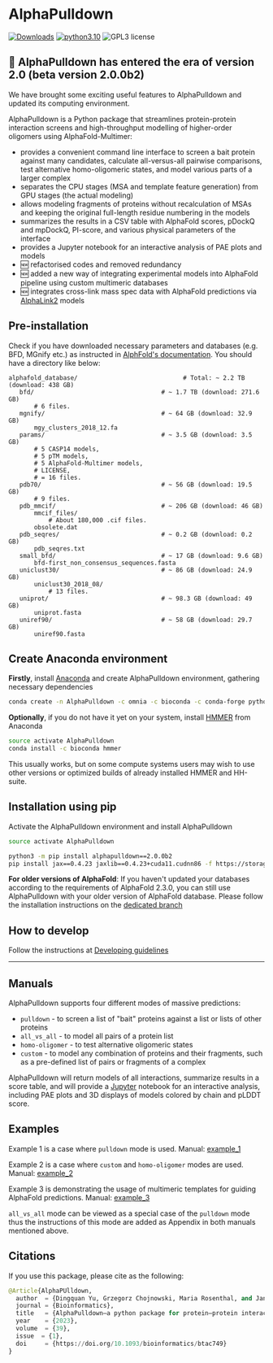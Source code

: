 # AlphaPulldown
[![Downloads](https://static.pepy.tech/badge/alphapulldown)](https://pepy.tech/project/alphapulldown)  [![python3.10](https://img.shields.io/badge/python-3.10-blue.svg)](https://www.python.org/downloads/release/python-3100/) ![GPL3 license](https://img.shields.io/badge/license-GPLv3-green)

## 🥳 AlphaPulldown has entered the era of version 2.0 (beta version 2.0.0b2)
We have brought some exciting useful features to AlphaPulldown and updated its computing environment. 


AlphaPulldown is a Python package that streamlines protein-protein interaction screens and high-throughput modelling of higher-order oligomers using AlphaFold-Multimer:
* provides a convenient command line interface to screen a bait protein against many candidates, calculate all-versus-all pairwise comparisons, test alternative homo-oligomeric states, and model various parts of a larger complex
* separates the CPU stages (MSA and template feature generation) from GPU stages (the actual modeling)
* allows modeling fragments of proteins without recalculation of MSAs and keeping the original full-length residue numbering in the models
* summarizes the results in a CSV table with AlphaFold scores, pDockQ and mpDockQ, PI-score, and various physical parameters of the interface
* provides a Jupyter notebook for an interactive analysis of PAE plots and models
* 🆕 refactorised codes and removed redundancy
* 🆕 added a new way of integrating experimental models into AlphaFold pipeline using custom multimeric databases
* 🆕 integrates cross-link mass spec data with AlphaFold predictions via [AlphaLink2](https://github.com/Rappsilber-Laboratory/AlphaLink2/tree/main) models

## Pre-installation
Check if you have downloaded necessary parameters and databases (e.g. BFD, MGnify etc.) as instructed in [AlphFold's documentation](https://github.com/deepmind/alphafold). You should have a directory like below:
 ```
 alphafold_database/                             # Total: ~ 2.2 TB (download: 438 GB)
    bfd/                                   # ~ 1.7 TB (download: 271.6 GB)
        # 6 files.
    mgnify/                                # ~ 64 GB (download: 32.9 GB)
        mgy_clusters_2018_12.fa
    params/                                # ~ 3.5 GB (download: 3.5 GB)
        # 5 CASP14 models,
        # 5 pTM models,
        # 5 AlphaFold-Multimer models,
        # LICENSE,
        # = 16 files.
    pdb70/                                 # ~ 56 GB (download: 19.5 GB)
        # 9 files.
    pdb_mmcif/                             # ~ 206 GB (download: 46 GB)
        mmcif_files/
            # About 180,000 .cif files.
        obsolete.dat
    pdb_seqres/                            # ~ 0.2 GB (download: 0.2 GB)
        pdb_seqres.txt
    small_bfd/                             # ~ 17 GB (download: 9.6 GB)
        bfd-first_non_consensus_sequences.fasta
    uniclust30/                            # ~ 86 GB (download: 24.9 GB)
        uniclust30_2018_08/
            # 13 files.
    uniprot/                               # ~ 98.3 GB (download: 49 GB)
        uniprot.fasta
    uniref90/                              # ~ 58 GB (download: 29.7 GB)
        uniref90.fasta
 ```
## Create Anaconda environment

**Firstly**, install [Anaconda](https://www.anaconda.com/) and create AlphaPulldown environment, gathering necessary dependencies 
```bash
conda create -n AlphaPulldown -c omnia -c bioconda -c conda-forge python==3.10 openmm==8.0 pdbfixer==1.9 kalign2 cctbx-base pytest importlib_metadata hhsuite
```

**Optionally**, if you do not have it yet on your system, install [HMMER](http://hmmer.org/documentation.html) from Anaconda
```bash
source activate AlphaPulldown
conda install -c bioconda hmmer
```
This usually works, but on some compute systems users may wish to use other versions or optimized builds of already installed HMMER and HH-suite.

## Installation using pip

Activate the AlphaPulldown environment and install AlphaPulldown
```bash
source activate AlphaPulldown

python3 -m pip install alphapulldown==2.0.0b2
pip install jax==0.4.23 jaxlib==0.4.23+cuda11.cudnn86 -f https://storage.googleapis.com/jax-releases/jax_cuda_releases.html
```

**For older versions of AlphaFold**: 
If you haven't updated your databases according to the requirements of AlphaFold 2.3.0, you can still use AlphaPulldown with your older version of AlphaFold database. Please follow the installation instructions on the [dedicated branch](https://github.com/KosinskiLab/AlphaPulldown/tree/AlphaFold-2.2.0)

## How to develop
Follow the instructions at [Developing guidelines](./manuals/Developing.md)

------

## Manuals
AlphaPulldown supports four different modes of massive predictions: 

* ```pulldown``` - to screen a list of "bait" proteins against a list or lists of other proteins
* ```all_vs_all``` - to model all pairs of a protein list
* ```homo-oligomer``` - to test alternative oligomeric states
* ```custom``` - to model any combination of proteins and their fragments, such as a pre-defined list of pairs or fragments of a complex

AlphaPulldown will return models of all interactions, summarize results in a score table, and will provide a [Jupyter](https://jupyter.org/) notebook for an interactive analysis, including PAE plots and 3D displays of models colored by chain and pLDDT score.

## Examples

Example 1 is a case where ```pulldown``` mode is used. Manual: [example_1](./manuals/example_1.md)

Example 2 is a case where ```custom``` and ```homo-oligomer``` modes are used. Manual: [example_2](./manuals/example_2.md) 

Example 3 is demonstrating the usage of multimeric templates for guiding AlphaFold predictions. Manual: [example_3](./manuals/example_3.md) 

```all_vs_all``` mode can be viewed as a special case of the ```pulldown``` mode thus the instructions of this mode are added as Appendix in both manuals mentioned above. 

## Citations
If you use this package, please cite as the following:
```python
@Article{AlphaPUlldown,
  author  = {Dingquan Yu, Grzegorz Chojnowski, Maria Rosenthal, and Jan Kosinski},
  journal = {Bioinformatics},
  title   = {AlphaPulldown—a python package for protein–protein interaction screens using AlphaFold-Multimer},
  year    = {2023},
  volume  = {39},
  issue  = {1},
  doi     = {https://doi.org/10.1093/bioinformatics/btac749}
}
```
